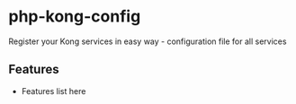 php-kong-config
===============

Register your Kong services in easy way - configuration file for all services

Features
--------

* Features list here